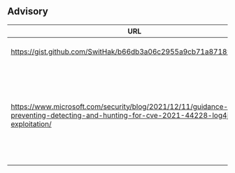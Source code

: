 ## Advisory

| URL | Info |
| --- | --- |
| https://gist.github.com/SwitHak/b66db3a06c2955a9cb71a8718970c592 | BlueTeam CheatSheet *Log4Shell* |
| https://www.microsoft.com/security/blog/2021/12/11/guidance-for-preventing-detecting-and-hunting-for-cve-2021-44228-log4j-2-exploitation/ | Guidance for preventing, detecting, and hunting for CVE-2021-44228 Log4j 2 exploitation |
